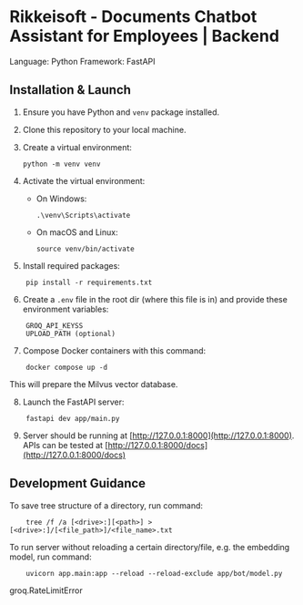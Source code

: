 # Rikkeisoft - Documents Chatbot Assistant for Employees | Backend

Language: Python
Framework: FastAPI

## Installation & Launch

1. Ensure you have Python and `venv` package installed.
2. Clone this repository to your local machine.
3. Create a virtual environment:

   ```
   python -m venv venv
   ```

4. Activate the virtual environment:

   - On Windows:

     ```
     .\venv\Scripts\activate
     ```

   - On macOS and Linux:

     ```
     source venv/bin/activate
     ```

5. Install required packages:

```
    pip install -r requirements.txt
```

6. Create a `.env` file in the root dir (where this file is in) and provide these environment variables:

```
    GROQ_API_KEYSS
    UPLOAD_PATH (optional)
```

7. Compose Docker containers with this command:

```
    docker compose up -d
```

This will prepare the Milvus vector database.

8. Launch the FastAPI server:

```
    fastapi dev app/main.py
```

9. Server should be running at [http://127.0.0.1:8000](http://127.0.0.1:8000). APIs can be tested at [http://127.0.0.1:8000/docs](http://127.0.0.1:8000/docs)

## Development Guidance

To save tree structure of a directory, run command:

```
    tree /f /a [<drive>:][<path>] > [<drive>:]/[<file_path>]/<file_name>.txt
```

To run server without reloading a certain directory/file, e.g. the embedding model, run command:

```
    uvicorn app.main:app --reload --reload-exclude app/bot/model.py
```

groq.RateLimitError
